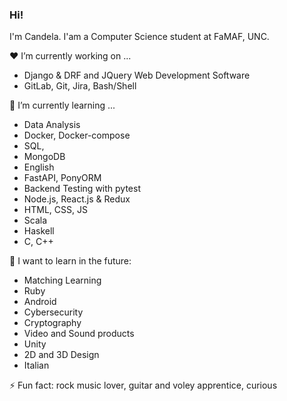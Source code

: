 ### Hi!

I'm Candela. I'am a Computer Science student at FaMAF, UNC.

:hearts: I’m currently working on ...

  - Django & DRF and JQuery Web Development Software 
  - GitLab, Git, Jira, Bash/Shell

🌱 I’m currently learning ...

  - Data Analysis
  - Docker, Docker-compose
  - SQL, 
  - MongoDB
  - English
  - FastAPI, PonyORM
  - Backend Testing with pytest
  - Node.js, React.js & Redux
  - HTML, CSS, JS
  - Scala
  - Haskell
  - C, C++

:rainbow: I want to learn in the future:
  
  - Matching Learning
  - Ruby
  - Android
  - Cybersecurity
  - Cryptography
  - Video and Sound products
  - Unity
  - 2D and 3D Design
  - Italian

⚡ Fun fact: rock music lover, guitar and voley apprentice, curious
<!--
**Knd9/Knd9** is a ✨ _special_ ✨ repository because its `README.md` (this file) appears on your GitHub profile.

Here are some ideas to get you started:

- 🔭 I’m currently working on ...
- 🌱 I’m currently learning ...
- 👯 I’m looking to collaborate on ...
- 🤔 I’m looking for help with ...
- 💬 Ask me about ...
- 📫 How to reach me: ...
- 😄 Pronouns: ...
- ⚡ Fun fact: ...
-->
